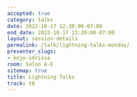 ```yaml
---
accepted: true
category: talks
date: 2022-10-17 12:30:00-07:00
end_date: 2022-10-17 13:20:00-07:00
layout: session-details
permalink: /talk/lightning-talks-monday/
presenter_slugs:
- kojo-idrissa
room: Salon A-E
sitemap: true
title: Lightning Talks
track: t0
---
```

